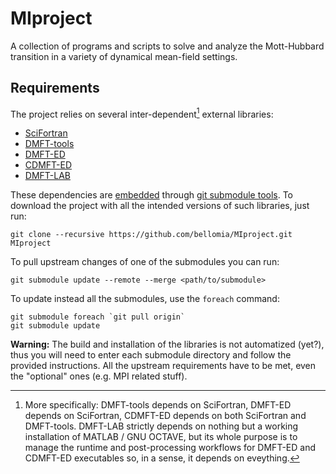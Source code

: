 # MIproject
A collection of programs and scripts to solve and analyze the Mott-Hubbard transition in a variety of dynamical mean-field settings.

## Requirements
The project relies on several inter-dependent[^1] external libraries:

[^1]: More specifically: DMFT-tools depends on SciFortran, DMFT-ED depends on SciFortran, CDMFT-ED depends on both SciFortran and DMFT-tools. DMFT-LAB strictly depends on nothing but a working installation of MATLAB / GNU OCTAVE, but its whole purpose is to manage the runtime and post-processing workflows for DMFT-ED and CDMFT-ED executables so, in a sense, it depends on eveything.

- [SciFortran](lib/scifor)
- [DMFT-tools](lib/dmft-tools)
- [DMFT-ED](lib/dmft-ed)
- [CDMFT-ED](lib/cdmft-ed)
- [DMFT-LAB](lib/dmft-lab)

These dependencies are [embedded](./lib/) through [git submodule tools](https://git-scm.com/book/en/v2/Git-Tools-Submodules). To download the project with all the intended versions of such libraries, just run:

```
git clone --recursive https://github.com/bellomia/MIproject.git MIproject
```

To pull upstream changes of one of the submodules you can run:

```
git submodule update --remote --merge <path/to/submodule>
```

To update instead all the submodules, use the `foreach` command:

```
git submodule foreach `git pull origin`
git submodule update
```

**Warning:** The build and installation of the libraries is not automatized (yet?), thus you will need to enter each submodule directory and follow the provided instructions. All the upstream requirements have to be met, even the "optional" ones (e.g. MPI related stuff).
